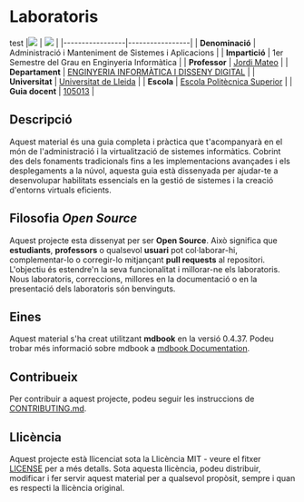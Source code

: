 # Laboratoris
test
|![](figs/logo.png)              |   ![](figs/institute.png)              |
|-----------------|-----------------|
| **Denominació** | Administració i Manteniment de Sistemes i Aplicacions |
| **Impartició**  | 1er Semestre del Grau en Enginyeria Informàtica |
| **Professor**   | [Jordi Mateo](mailto:jordi.mateo@udl.cat) |
| **Departament** | [ENGINYERIA INFORMÀTICA I DISSENY DIGITAL]([https://dd](https://deidd.udl.cat/ca/))  |
| **Universitat** | [Universitat de Lleida](https://www.udl.cat) |
| **Escola**      | [Escola Politècnica Superior](https://www.eps.udl.cat) |
| **Guia docent** | [105013](https://guiadocent.udl.cat/html/2024-25_105013) |

## Descripció

Aquest material és una guia completa i pràctica que t'acompanyarà en el món de l'administració i la virtualització de sistemes informàtics. Cobrint des dels fonaments tradicionals fins a les implementacions avançades i els desplegaments a la núvol, aquesta guia està dissenyada per ajudar-te a desenvolupar habilitats essencials en la gestió de sistemes i la creació d'entorns virtuals eficients.

## Filosofia *Open Source*

Aquest projecte esta dissenyat per ser **Open Source**. Això significa que **estudiants**, **professors** o qualsevol **usuari** pot col·laborar-hi, complementar-lo o corregir-lo mitjançant **pull requests** al repositori. L'objectiu és estendre'n la seva funcionalitat i millorar-ne els laboratoris. Nous laboratoris, correccions, millores en la documentació o en la presentació dels laboratoris són benvinguts.

## Eines

Aquest material s'ha creat utilitzant **mdbook** en la versió 0.4.37. Podeu trobar més informació sobre mdbook a [mdbook Documentation](https://rust-lang.github.io/mdBook/index.html). 

## Contribueix

Per contribuir a aquest projecte, podeu seguir les instruccions de [CONTRIBUTING.md](CONTRIBUTING.md).

## Llicència

Aquest projecte està llicenciat sota la Llicència  MIT - veure el fitxer [LICENSE](LICENSE) per a més detalls. Sota aquesta llicència, podeu distribuir, modificar i fer servir aquest material per a qualsevol propòsit, sempre i quan es respecti la llicència original.
